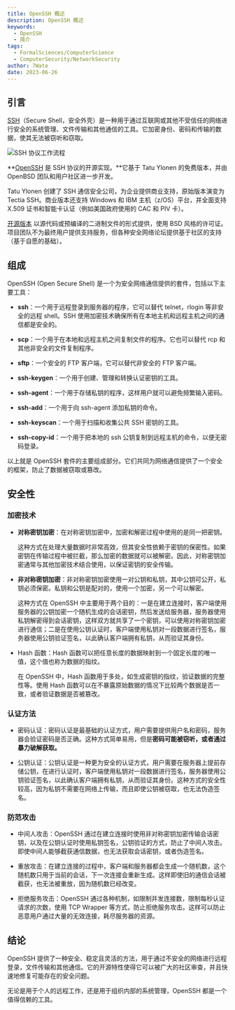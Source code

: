 ```yaml
---
title: OpenSSH 概述
description: OpenSSH 概述
keywords:
  - OpenSSH
  - 简介
tags:
  - FormalSciences/ComputerScience
  - ComputerSecurity/NetworkSecurity
author: 7Wate
date: 2023-06-26
---
```


## 引言

[SSH](https://www.ssh.com/)（Secure Shell，安全外壳）是一种用于通过互联网或其他不受信任的网络进行安全的系统管理、文件传输和其他通信的工具。它加密身份、密码和传输的数据，使其无法被窃听和窃取。

![SSH 协议工作流程](https://static.7wate.com/img/2023/06/27/2bb25fab91fda.png)

**[OpenSSH](https://www.openssh.com/) 是 SSH 协议的开源实现。**它基于 Tatu Ylonen 的免费版本，并由 OpenBSD 团队和用户社区进一步开发。

Tatu Ylonen 创建了 SSH 通信安全公司，为企业提供商业支持，原始版本演变为 Tectia SSH。商业版本还支持 Windows 和 IBM 主机（z/OS）平台，并全面支持 X.509 证书和智能卡认证（例如美国政府使用的 CAC 和 PIV 卡）。

[开源版本](https://github.com/openssh/openssh-portable) 以源代码或预编译的二进制文件的形式提供，使用 BSD 风格的许可证。项目团队不为最终用户提供支持服务，但各种安全网络论坛提供基于社区的支持（基于自愿的基础）。

## 组成

OpenSSH (Open Secure Shell) 是一个为安全网络通信提供的套件，包括以下主要工具：

-   **ssh**：一个用于远程登录到服务器的程序，它可以替代 telnet，rlogin 等非安全的远程 shell。SSH 使用加密技术确保所有在本地主机和远程主机之间的通信都是安全的。

-   **scp**：一个用于在本地和远程主机之间复制文件的程序。它也可以替代 rcp 和其他非安全的文件复制程序。

-   **sftp**：一个安全的 FTP 客户端，它可以替代非安全的 FTP 客户端。

-   **ssh-keygen**：一个用于创建、管理和转换认证密钥的工具。

-   **ssh-agent**：一个用于存储私钥的程序，这样用户就可以避免频繁输入密码。

-   **ssh-add**：一个用于向 ssh-agent 添加私钥的命令。

-   **ssh-keyscan**：一个用于扫描和收集公共 SSH 密钥的工具。

-   **ssh-copy-id**：一个用于把本地的 ssh 公钥复制到远程主机的命令，以便无密码登录。

以上就是 OpenSSH 套件的主要组成部分。它们共同为网络通信提供了一个安全的框架，防止了数据被窃取或篡改。

## 安全性

### 加密技术

-   **对称密钥加密**：在对称密钥加密中，加密和解密过程中使用的是同一把密钥。

    这种方式在处理大量数据时非常高效，但其安全性依赖于密钥的保密性。如果密钥在传输过程中被拦截，那么加密的数据就可以被解密。因此，对称密钥加密通常与其他加密技术结合使用，以保证密钥的安全传输。

-   **非对称密钥加密**：非对称密钥加密使用一对公钥和私钥，其中公钥可公开，私钥必须保密。私钥和公钥是配对的，使用一个加密，另一个可以解密。

    这种方式在 OpenSSH 中主要用于两个目的：一是在建立连接时，客户端使用服务器的公钥加密一个随机生成的会话密钥，然后发送给服务器，服务器使用私钥解密得到会话密钥，这样双方就共享了一个密钥，可以使用对称密钥加密进行通信；二是在使用公钥认证时，客户端使用私钥对一段数据进行签名，服务器使用公钥验证签名，以此确认客户端拥有私钥，从而验证其身份。

-   Hash 函数：Hash 函数可以把任意长度的数据映射到一个固定长度的唯一值，这个值也称为数据的指纹。

    在 OpenSSH 中，Hash 函数用于多处，如生成密钥的指纹，验证数据的完整性等。使用 Hash 函数可以在不暴露原始数据的情况下比较两个数据是否一致，或者验证数据是否被篡改。

### 认证方法

- 密码认证：密码认证是最基础的认证方式，用户需要提供用户名和密码，服务器会验证密码是否正确。这种方式简单易用，但是**密码可能被窃听，或者通过暴力破解获取。**

- 公钥认证：公钥认证是一种更为安全的认证方式，用户需要在服务器上提前存储公钥，在进行认证时，客户端使用私钥对一段数据进行签名，服务器使用公钥验证签名，以此确认客户端拥有私钥，从而验证其身份。这种方式的安全性较高，因为私钥不需要在网络上传输，而且即使公钥被窃取，也无法伪造签名。

### 防范攻击

- 中间人攻击：OpenSSH 通过在建立连接时使用非对称密钥加密传输会话密钥，以及在公钥认证时使用私钥签名，公钥验证的方式，防止了中间人攻击。即使中间人能够截获通信数据，也无法获取会话密钥，或者伪造签名。

- 重放攻击：在建立连接的过程中，客户端和服务器都会生成一个随机数，这个随机数只用于当前的会话，下一次连接会重新生成。这样即使旧的通信会话被截获，也无法被重放，因为随机数已经改变。

- 拒绝服务攻击：OpenSSH 通过各种机制，如限制并发连接数，限制每秒认证请求的次数，使用 TCP Wrapper 等方式，防止拒绝服务攻击。这样可以防止恶意用户通过大量的无效连接，耗尽服务器的资源。

## 结论

OpenSSH 提供了一种安全、稳定且灵活的方法，用于通过不安全的网络进行远程登录，文件传输和其他通信。它的开源特性使得它可以被广大的社区审查，并且快速地修复可能存在的安全问题。

无论是用于个人的远程工作，还是用于组织内部的系统管理，OpenSSH 都是一个值得信赖的工具。
